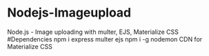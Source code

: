 # Nodejs-Imageupload
Node.js - Image uploading with multer, EJS, Materialize CSS
#Dependencies
npm i express multer ejs
npm i -g nodemon
CDN for Materialize CSS
